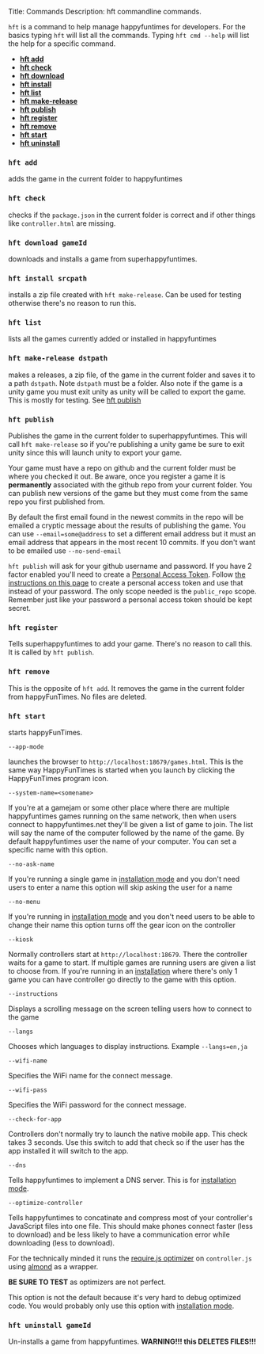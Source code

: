 Title: Commands
Description: hft commandline commands.

`hft` is a command to help manage happyfuntimes for developers. For the basics typing `hft`
will list all the commands. Typing `hft cmd --help` will list the help for a specific command.

*   **[hft add](#hft-add)**
*   **[hft check](#hft-check)**
*   **[hft download](#hft-download-gameId)**
*   **[hft install](#hft-install-srcpath)**
*   **[hft list](#hft-list)**
*   **[hft make-release](#hft-make-release-dstpath)**
*   **[hft publish](#hft-publish)**
*   **[hft register](#hft-register)**
*   **[hft remove](#hft-remove)**
*   **[hft start](#hft-start)**
*   **[hft uninstall](#hft-uninstall-gameid)**

### `hft add`

adds the game in the current folder to happyfuntimes

### `hft check`

checks if the `package.json` in the current folder is correct
and if other things like `controller.html` are missing.

### `hft download gameId`

downloads and installs a game from superhappyfuntimes.

### `hft install srcpath`

installs a zip file created with `hft make-release`. Can be used for testing otherwise
there's no reason to run this.

### `hft list`

lists all the games currently added or installed in happyfuntimes

### `hft make-release dstpath`

makes a releases, a zip file, of the game in the current folder and saves it to
a path `dstpath`. Note `dstpath` must be a folder. Also note if the game is
a unity game you must exit unity as unity will be called to export the game.
This is mostly for testing. See [hft publish](#hft-publish)

### `hft publish`

Publishes the game in the current folder to superhappyfuntimes. This will
call `hft make-release` so if you're publishing a unity game be sure to exit
unity since this will launch unity to export your game.

Your game must have a repo on github and the current folder must
be where you checked it out. Be aware, once you register a game it is
**permanently** associated with the github repo from your current folder.
You can publish new versions of the game but they must come from the same
repo you first published from.

By default the first email found in the newest commits in the repo will
be emailed a cryptic message about the results of publishing the game.
You can use `--email=some@address` to set a different email address
but it must an email address that appears in the most recent 10 commits.
If you don't want to be emailed use `--no-send-email`

`hft publish` will ask for your github username and password. If you
have 2 factor enabled you'll need to create a
[Personal Access Token](https://help.github.com/articles/creating-an-access-token-for-command-line-use/).
Follow [the instructions on this page](https://help.github.com/articles/creating-an-access-token-for-command-line-use/)
to create a personal access token and use that instead of your password.
The only scope needed is the `public_repo` scope.
Remember just like your password a personal access token should be
kept secret.

### `hft register`

Tells superhappyfuntimes to add your game. There's no reason to call this.
It is called by `hft publish`.

### `hft remove`

This is the opposite of `hft add`. It removes the game in the current folder from
happyFunTimes. No files are deleted.

### `hft start`

starts happyFunTimes.

`--app-mode`

launches the browser to `http://localhost:18679/games.html`. This is the same way HappyFunTimes
is started when you launch by clicking the HappyFunTimes program icon.

`--system-name=<somename>`

If you're at a gamejam or some other place where there are multiple happyfuntimes
games running on the same network, then when users connect to happyfuntimes.net they'll
be given a list of game to join. The list will say the name of the computer followed
by the name of the game. By default happyfuntimes user the name of your computer. You
can set a specific name with this option.

`--no-ask-name`

If you're running a single game in [installation mode](network.md) and you don't need users to enter
a name this option will skip asking the user for a name

`--no-menu`

If you're running in [installation mode](network.md) and you don't need users to be able to change their
name this option turns off the gear icon on the controller

`--kiosk`

Normally controllers start at `http://localhost:18679`. There the controller waits for
a game to start. If multiple games are running users are given a list to choose from.
If you're running in an [installation](network.md) where there's only 1 game you can have controller
go directly to the game with this option.

`--instructions`

Displays a scrolling message on the screen telling users how to connect to the game

`--langs`

Chooses which languages to display instructions. Example `--langs=en,ja`

`--wifi-name`

Specifies the WiFi name for the connect message.

`--wifi-pass`

Specifies the WiFi password for the connect message.

`--check-for-app`

Controllers don't normally try to launch the native mobile app. This check takes 3 seconds.
Use this switch to add that check so if the user has the app installed it will switch to
the app.

`--dns`

Tells happyfuntimes to implement a DNS server. This is for [installation mode](network.md).

`--optimize-controller`

Tells happyfuntimes to concatinate and compress most of your controller's JavaScript files into one file.
This should make phones connect faster (less to download) and be less likely to have
a communication error while downloading (less to download).

For the technically minded it runs the [require.js optimizer](requirejs.org/docs/optimization.html)
on `controller.js` using [almond](https://github.com/jrburke/almond) as a wrapper.

**BE SURE TO TEST** as optimizers are not perfect.

This option is not the default because it's very hard to debug optimized code. You would
probably only use this option with [installation mode](network.md).

### `hft uninstall gameId`

Un-installs a game from happyfuntimes. **WARNING!!! this DELETES FILES!!!**



